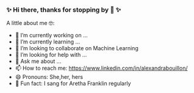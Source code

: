 ### ✨ Hi there, thanks for stopping by 🙂 ✨

A little about me 🤓:

- 🔭 I’m currently working on ...
- 🌱 I’m currently learning ...
- 👯 I’m looking to collaborate on Machine Learning
- 🤔 I’m looking for help with ...
- 💬 Ask me about ...
- 📫 How to reach me: https://www.linkedin.com/in/alexandrabouillon/
- 😄 Pronouns: She,her, hers
- 🧐 Fun fact: I sang for Aretha Franklin regularly
